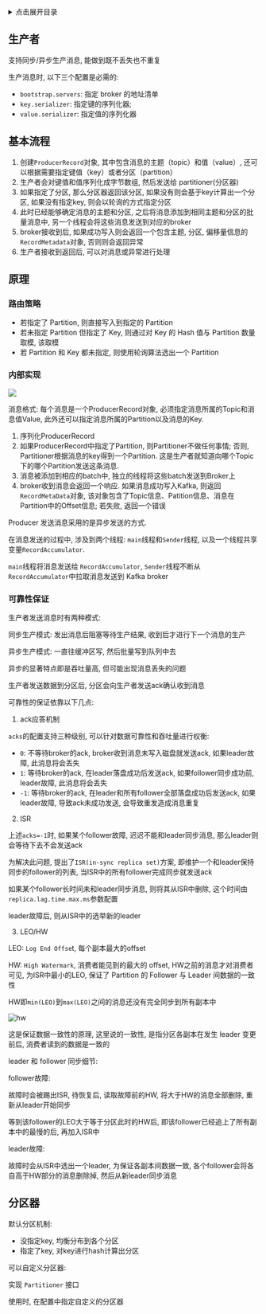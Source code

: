 <details>
<summary>点击展开目录</summary>
<!-- TOC -->

- [生产者](#生产者)
- [基本流程](#基本流程)
- [原理](#原理)
    - [路由策略](#路由策略)
    - [内部实现](#内部实现)
    - [可靠性保证](#可靠性保证)
- [分区器](#分区器)

<!-- /TOC -->
</details>

## 生产者

支持同步/异步生产消息, 能做到既不丢失也不重复

生产消息时, 以下三个配置是必需的:
* `bootstrap.servers`: 指定 broker 的地址清单
* `key.serializer`: 指定键的序列化器;
* `value.serializer`: 指定值的序列化器

## 基本流程

1. 创建`ProducerRecord`对象, 其中包含消息的主题（topic）和值（value）, 还可以根据需要指定键值（key）或者分区（partition）
2. 生产者会对键值和值序列化成字节数组, 然后发送给 partitioner(分区器)
3. 如果指定了分区, 那么分区器返回该分区, 如果没有则会基于key计算出一个分区, 如果没有指定key, 则会以轮询的方式指定分区
4. 此时已经能够确定消息的主题和分区, 之后将消息添加到相同主题和分区的批量消息中, 另一个线程会将这些消息发送到对应的broker
5. broker接收到后, 如果成功写入则会返回一个包含主题, 分区, 偏移量信息的`RecordMetadata`对象, 否则则会返回异常
6. 生产者接收到返回后, 可以对消息或异常进行处理

## 原理

### 路由策略

* 若指定了 Partition, 则直接写入到指定的 Partition
* 若未指定 Partition 但指定了 Key, 则通过对 Key 的 Hash 值与 Partition 数量取模, 该取模
* 若 Partition 和 Key 都未指定, 则使用轮询算法选出一个 Partition

### 内部实现

![](https://gitee.com/LuVx/img/raw/master/kafka/kafka_producer_flow.png)

消息格式: 每个消息是一个ProducerRecord对象, 必须指定消息所属的Topic和消息值Value, 此外还可以指定消息所属的Partition以及消息的Key.

1. 序列化ProducerRecord
2. 如果ProducerRecord中指定了Partition, 则Partitioner不做任何事情; 否则, Partitioner根据消息的key得到一个Partition. 这是生产者就知道向哪个Topic下的哪个Partition发送这条消息.
3. 消息被添加到相应的batch中, 独立的线程将这些batch发送到Broker上
4. broker收到消息会返回一个响应. 如果消息成功写入Kafka, 则返回`RecordMetaData`对象, 该对象包含了Topic信息、Patition信息、消息在Partition中的Offset信息; 若失败, 返回一个错误

Producer 发送消息采用的是异步发送的方式.

在消息发送的过程中, 涉及到两个线程: `main`线程和`Sender`线程, 以及一个线程共享变量`RecordAccumulator`.

`main`线程将消息发送给 `RecordAccumulator`, `Sender`线程不断从`RecordAccumulator`中拉取消息发送到 Kafka broker


### 可靠性保证

生产者发送消息时有两种模式:

同步生产模式: 发出消息后阻塞等待生产结果, 收到后才进行下一个消息的生产

异步生产模式: 一直往缓冲区写, 然后批量写到队列中去

异步的显著特点即是吞吐量高, 但可能出现消息丢失的问题

生产者发送数据到分区后, 分区会向生产者发送ack确认收到消息

可靠性的保证依靠以下几点:

1. ack应答机制

`acks`的配置支持三种级别, 可以针对数据可靠性和吞吐量进行权衡:

* `0`: 不等待broker的ack, broker收到消息未写入磁盘就发送ack, 如果leader故障, 此消息将会丢失
* `1`: 等待broker的ack, 在leader落盘成功后发送ack, 如果follower同步成功前, leader故障, 此消息将会丢失
* `-1`: 等待broker的ack, 在leader和所有follower全部落盘成功后发送ack, 如果leader故障, 导致ack未成功发送, 会导致重发造成消息重复

2. ISR

上述`acks=-1`时, 如果某个follower故障, 迟迟不能和leader同步消息, 那么leader则会等待下去不会发送ack

为解决此问题, 提出了`ISR(in-sync replica set)`方案, 即维护一个和leader保持同步的follower的列表, 当ISR中的所有follower完成同步就发送ack

如果某个follower长时间未和leader同步消息, 则将其从ISR中删除, 这个时间由`replica.lag.time.max.ms`参数配置

leader故障后, 则从ISR中的选举新的leader

3. LEO/HW

LEO: `Log End Offse`t, 每个副本最大的offset

HW: `High Watermark`, 消费者能见到的最大的 offset, HW之前的消息才对消费者可见, 为ISR中最小的LEO, 保证了 Partition 的 Follower 与 Leader 间数据的一致性

HW即`min(LEO)`到`max(LEO)`之间的消息还没有完全同步到所有副本中

![hw](https://gitee.com/LuVx/img/raw/master/kafka/kafka_hw.png)

这是保证数据一致性的原理, 这里说的一致性, 是指分区各副本在发生 leader 变更前后, 消费者读到的数据是一致的

leader 和 follower 同步细节:

follower故障:

故障时会被踢出ISR, 待恢复后, 读取故障前的HW, 将大于HW的消息全部删除, 重新从leader开始同步

等到该follower的LEO大于等于分区此时的HW后, 即该follower已经追上了所有副本中的最慢的后, 再加入ISR中

leader故障:

故障时会从ISR中选出一个leader, 为保证各副本间数据一致, 各个follower会将各自高于HW部分的消息删除掉, 然后从新leader同步消息

## 分区器

默认分区机制:
* 没指定key, 均衡分布到各个分区
* 指定了key, 对key进行hash计算出分区

可以自定义分区器:

实现 `Partitioner` 接口

使用时, 在配置中指定自定义的分区器
